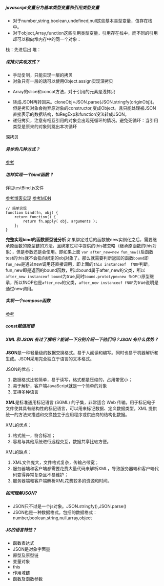 ##### javascript变量分为基本类型变量和引用类型变量
* 对于number,string,boolean,undefined,null这些基本类型变量，值存在栈中。
* 对于object,Array,function这些引用类型变量，引用存在栈中，而不同的引用却可以指向堆内存中的同一个对象：

栈：先进后出
堆：

##### 深拷贝实现方式？

* 手动复制，只能实现一层的拷贝
* 对象只有一层的话可以使用Object.assign实现深拷贝
+ Array的slice和concat方法，对于引用的元素是浅拷贝
* 转成JSON再转回来。cloneObj=JSON.parse(JSON.stringfy(originObj))。但是拷贝对象会抛弃原对象的constructor,变成Object。且只能处理被JSON直接表示的数据结构，如RegExp和function没法转成JSON。
* 递归拷贝，注意有相互引用的对象会出现死循环的情况。避免死循环：当引用类型是原来的对象则跳出本次循环

[深拷贝](https://github.com/wengjq/Blog/issues/3)

##### 异步的几种方式？

[参考](https://www.jianshu.com/p/99d9eda110f6)

##### 怎样实现一个bind函数？
详见testBind.js文件

[参考博客实现](https://segmentfault.com/a/1190000007342882)
[参考MDN](https://developer.mozilla.org/zh-CN/docs/Web/JavaScript/Reference/Global_Objects/Function/bind)

    // 简单实现
    function bind(fn, obj) {  
        return function() { 
            return fn.apply( obj, arguments );  
        }; 
    }
        
**完整实现bind的函数原型链分析** 
如果绑定过后的函数被new实例化之后，需要继承原函数的原型链的方法，且绑定过程中提供的this被忽略（继承原函数的this对象），但是参数还是会使用。即如果上面 ``var after_new=new fun_new()``后函数test的this就不会指向绑定的obj对象了。那么就需要判断返回的函数``bound``即``fun_new``是通过new调用还直接调用，即上面的``this instanceof  fNOP``判断。fun_new即是返回的bound函数，所以bound属于after_new的父类，所以``after_new instanceof bound``为true,同时``bound.prototype=new fNOP()``原型继承，所以fNOP也是``after_new``的父类，``after_new instanceof fNOP``为true说明是通过new调用。

##### 实现一个compose函数
[参考](https://segmentfault.com/a/1190000008394749)


##### const赋值报错


##### XML 和 JSON 有过了解吧？能说一下分别介绍一下他们吗？JSON 有什么优势？
**JSON**是一种轻量级的数据交换格式。易于人阅读和编写。同时也易于机器解析和生成。JSON采用完全独立于语言的文本格式。

JSON的优点：
1. 数据格式比较简单，易于读写，格式都是压缩的，占用带宽小；
2. 易于解析，客户端JavaScript就是一个简单的对象
3. 支持多种语言

**XML**是标准通用标记语言 (SGML) 的子集，非常适合 Web 传输。用于标记电子文件使其具有结构性的标记语言，可以用来标记数据、定义数据类型。XML 提供统一的方法来描述和交换独立于应用程序或供应商的结构化数据。

XML的优点：
1. 格式统一，符合标准；
2. 容易与其他系统进行远程交互，数据共享比较方便。

XML的缺点：
1. XML文件庞大，文件格式复杂，传输占带宽；
2. 服务器端和客户端都需要花费大量代码来解析XML，导致服务器端和客户端代码变得异常复杂且不易维护；
3. 服务器端和客户端解析XML花费较多的资源和时间。


##### 如何理解JSON?
+ JSON只不过是一个js对象。JSON.stringfy(),JSON.parse()
+ JSON也是一种数据格式。包括的数据格式：number,boolean,string,null,array,object

##### JS的语言特性？
- 函数表达式
- JSON是对象字面量
- 原型及原型链
- 变量对象
- this
- 作用域链
- 函数及函数参数



